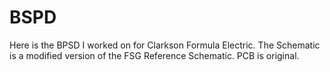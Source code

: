 # BSPD
Here is the BPSD I worked on for Clarkson Formula Electric. The Schematic is a modified version of the FSG Reference Schematic. PCB is original.

